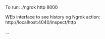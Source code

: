 To run: 
./ngrok http 8000

WEb interface to see history og Ngrok action:
http://localhost:4040/inspect/http

...
